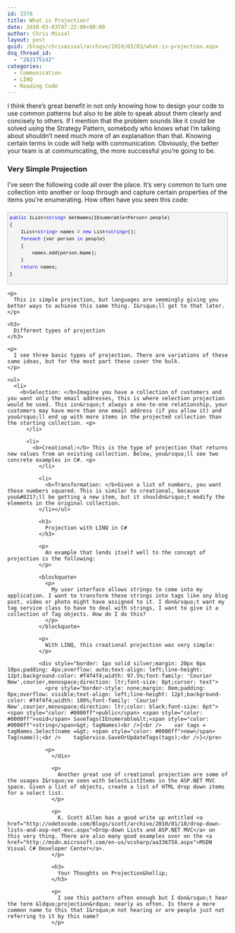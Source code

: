 ```yaml
---
id: 3378
title: What is Projection?
date: 2010-03-03T07:22:00+00:00
author: Chris Missal
layout: post
guid: /blogs/chrismissal/archive/2010/03/03/what-is-projection.aspx
dsq_thread_id:
  - "262175142"
categories:
  - Communication
  - LINQ
  - Reading Code
---
```

I think there&rsquo;s great benefit in not only knowing how to design your code to use common patterns but also to be able to speak about them clearly and concisely to others. If I mention that the problem sounds like it could be solved using the Strategy Pattern, somebody who knows what I&rsquo;m talking about shouldn&rsquo;t need much more of an explanation than that. Knowing certain terms in code will help with communication. Obviously, the better your team is at communicating, the more successful you&rsquo;re going to be.

### Very Simple Projection

I&rsquo;ve seen the following code all over the place. It&rsquo;s very common to turn one collection into another or loop through and capture certain properties of the items you&rsquo;re enumerating. How often have you seen this code:

<div style="border: 1px solid silver;margin: 20px 0px 10px;padding: 4px;overflow: auto;text-align: left;line-height: 12pt;background-color: #f4f4f4;width: 97.5%;font-family: 'Courier New',courier,monospace;direction: ltr;font-size: 8pt;cursor: text">
  <pre style="border-style: none;margin: 0em;padding: 0px;overflow: visible;text-align: left;line-height: 12pt;background-color: #f4f4f4;width: 100%;font-family: 'Courier New',courier,monospace;direction: ltr;color: black;font-size: 8pt"><span style="color: #0000ff">public</span> IList&lt;<span style="color: #0000ff">string</span>&gt; GetNames(IEnumerable&lt;Person&gt; people)<br />{<br />    IList&lt;<span style="color: #0000ff">string</span>&gt; names = <span style="color: #0000ff">new</span> List&lt;<span style="color: #0000ff">string</span>&gt;();<br />    <span style="color: #0000ff">foreach</span> (var person <span style="color: #0000ff">in</span> people)<br />    {<br />        names.Add(person.Name);<br />    }<br />    <span style="color: #0000ff">return</span> names;<br />}<br /></pre>
  
  <p>
    </div> 
    
    <p>
      This is simple projection, but languages are seemingly giving you better ways to achieve this same thing. I&rsquo;ll get to that later.
    </p>
    
    <h3>
      Different types of projection
    </h3>
    
    <p>
      I see three basic types of projection. There are variations of these same ideas, but for the most part these cover the bulk.
    </p>
    
    <ul>
      <li>
        <b>Selection: </b>Imagine you have a collection of customers and you want only the email addresses, this is where selection projection would be used. This isn&rsquo;t always a one-to-one relationship, your customers may have more than one email address (if you allow it) and you&rsquo;ll end up with more items in the projected collection than the starting collection. <p>
          </li> 
          
          <li>
            <b>Creational:</b> This is the type of projection that returns new values from an existing collection. Below, you&rsquo;ll see two concrete examples in C#. <p>
              </li> 
              
              <li>
                <b>Transformation: </b>Given a list of numbers, you want those numbers squared. This is similar to creational, because you&#8217;ll be getting a new item, but it shouldn&rsquo;t modify the elements in the original collection.
              </li></ul> 
              
              <h3>
                Projection with LINQ in C#
              </h3>
              
              <p>
                An example that lends itself well to the concept of projection is the following:
              </p>
              
              <blockquote>
                <p>
                  My user interface allows strings to come into my application. I want to transform these strings into tags like any blog post, video or photo might have assigned to it. I don&rsquo;t want my tag service class to have to deal with strings, I want to give it a collection of Tag objects. How do I do this?
                </p>
              </blockquote>
              
              <p>
                With LINQ, this creational projection was very simple:
              </p>
              
              <div style="border: 1px solid silver;margin: 20px 0px 10px;padding: 4px;overflow: auto;text-align: left;line-height: 12pt;background-color: #f4f4f4;width: 97.5%;font-family: 'Courier New',courier,monospace;direction: ltr;font-size: 8pt;cursor: text">
                <pre style="border-style: none;margin: 0em;padding: 0px;overflow: visible;text-align: left;line-height: 12pt;background-color: #f4f4f4;width: 100%;font-family: 'Courier New',courier,monospace;direction: ltr;color: black;font-size: 8pt"><span style="color: #0000ff">public</span> <span style="color: #0000ff">void</span> SaveTags(IEnumerable&lt;<span style="color: #0000ff">string</span>&gt; tagNames)<br />{<br />    var tags = tagNames.Select(name =&gt; <span style="color: #0000ff">new</span> Tag(name));<br />    tagService.SaveOrUpdateTags(tags);<br />}</pre>
                
                <p>
                  </div> 
                  
                  <p>
                    Another great use of creational projection are some of the usages I&rsquo;ve seen with SelectListItems in the ASP.NET MVC space. Given a list of objects, create a list of HTML drop down items for a select list.
                  </p>
                  
                  <p>
                    K. Scott Allen has a good write up entitled <a href="http://odetocode.com/Blogs/scott/archive/2010/01/18/drop-down-lists-and-asp-net-mvc.aspx">Drop-down Lists and ASP.NET MVC</a> on this very thing. There are also many good examples over on the <a href="http://msdn.microsoft.com/en-us/vcsharp/aa336758.aspx">MSDN Visual C# Developer Center</a>.
                  </p>
                  
                  <h3>
                    Your Thoughts on Projection&hellip;
                  </h3>
                  
                  <p>
                    I see this pattern often enough but I don&rsquo;t hear the term &ldquo;projection&rdquo; nearly as often. Is there a more common name to this that I&rsquo;m not hearing or are people just not referring to it by this name?
                  </p>